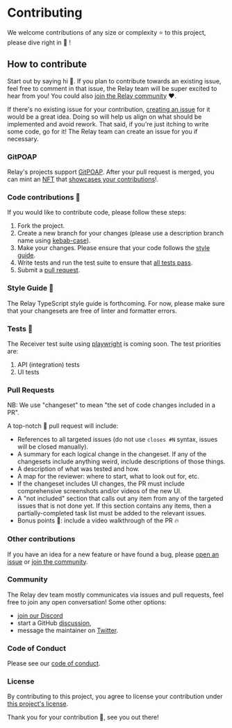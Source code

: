 # Contributing

We welcome contributions of any size or complexity ⭐️ to this project, please dive right in 🎉 !

## How to contribute

Start out by saying hi 👋. If you plan to contribute towards an existing issue, feel free to comment in that issue,
the Relay team will be super excited to hear from you! You could also [join the Relay community](#community) ❤️.

If there's no existing issue for your contribution, [creating an issue](https://github.com/relaycc/receiver/issues/new/choose) for it would be a great idea. Doing so will help us align on what should be implemented and avoid rework. That said, if you're just itching to write some code, go for it! The Relay team can create an issue for you if necessary.

### GitPOAP

Relay's projects support [GitPOAP](https://www.gitpoap.io/). After your pull request is merged, you can mint an [NFT](https://www.gitpoap.io/gitpoaps) that [showcases your contributions](https://www.gitpoap.io/p/0xd8da6bf26964af9d7eed9e03e53415d37aa96045)!.

### Code contributions 🚀

If you would like to contribute code, please follow these steps:

1. Fork the project.
2. Create a new branch for your changes (please use a description branch name using [kebab-case](https://stackoverflow.com/questions/11273282/whats-the-name-for-hyphen-separated-case/12273101#12273101)).
3. Make your changes. Please ensure that your code follows the [style guide](#style-guide).
4. Write tests and run the test suite to ensure that [all tests pass](#tests).
5. Submit a [pull request](#pull-requests).


### Style Guide 🌈

The Relay TypeScript style guide is forthcoming. For now, please make sure that your changesets are free of linter and formatter errors.

### Tests 🦾

The Receiver test suite using [playwright](https://github.com/microsoft/playwright) is coming soon. The test priorities are:

1. API (integration) tests
2. UI tests

### Pull Requests

NB: We use "changeset" to mean "the set of code changes included in a PR".

A top-notch 🦄 pull request will include:

* References to all targeted issues (do not use `closes #N` syntax, issues will be
  closed manually).
* A summary for each logical change in the changeset. If any of the changesets
  include anything weird, include descriptions of those things.
* A description of what was tested and how.
* A map for the reviewer: where to start, what to look out for, etc.
* If the changeset includes UI changes, the PR must include comprehensive
  screenshots and/or videos of the new UI.
* A "not included" section that calls out any item from any of the targeted
  issues that is not done yet. If this section contains any items, then a
  partially-completed task list must be added to the relevant issues.
* Bonus points 🎉: include a video walkthrough of the PR 🔥

### Other contributions

If you have an idea for a new feature or have found a bug, please [open an issue](https://github.com/relaycc/receiver/issues/new/choose) or [join the community](#community).

### Community

The Relay dev team mostly communicates via issues and pull requests, feel free to join any open conversation! Some other options:

* [join our Discord](https://discord.gg/DTMKf63ZSf)
* start a GitHub [discussion](https://github.com/relaycc/receiver/discussions), 
* message the maintainer on [Twitter](https://twitter.com/killthebuddha_).

### Code of Conduct

Please see our [code of conduct](./CODE_OF_CONDUCT.md).

### License

By contributing to this project, you agree to license your contribution under [this project's license](../LICENSE).

Thank you for your contribution 🚀, see you out there!
